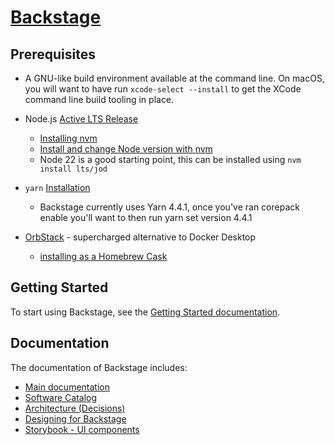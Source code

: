 # [Backstage](https://backstage.io)

## Prerequisites

- A GNU-like build environment available at the command line. On macOS, you will want to have run `xcode-select --install` to get the XCode command line build tooling in place.

- Node.js [Active LTS Release](https://backstage.io/docs/overview/versioning-policy/#nodejs-releases)
    - [Installing nvm](https://github.com/nvm-sh/nvm?tab=readme-ov-file#installing-and-updating)
    - [Install and change Node version with nvm](https://nodejs.org/en/download/package-manager/#nvm)
    - Node 22 is a good starting point, this can be installed using `nvm install lts/jod`

- `yarn` [Installation](https://yarnpkg.com/getting-started/install)
    - Backstage currently uses Yarn 4.4.1, once you've ran corepack enable you'll want to then run yarn set version 4.4.1

- [OrbStack](https://docs.orbstack.dev) - supercharged alternative to Docker Desktop
    - [installing as a Homebrew Cask](https://docs.orbstack.dev/quick-start) 


## Getting Started

To start using Backstage, see the [Getting Started documentation](https://backstage.io/docs/getting-started).

## Documentation

The documentation of Backstage includes:

- [Main documentation](https://backstage.io/docs)
- [Software Catalog](https://backstage.io/docs/features/software-catalog/)
- [Architecture (Decisions)](https://backstage.io/docs/overview/architecture-overview)
- [Designing for Backstage](https://backstage.io/docs/dls/design)
- [Storybook - UI components](https://backstage.io/storybook)
